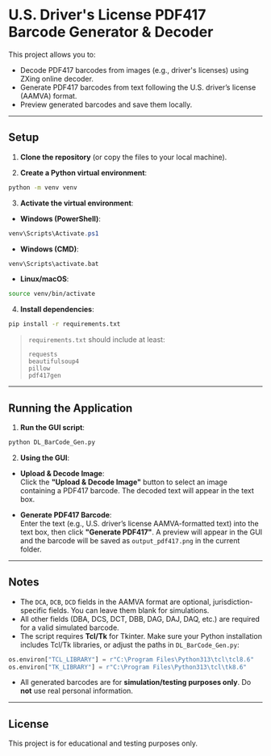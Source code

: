 # U.S. Driver's License PDF417 Barcode Generator & Decoder

This project allows you to:

- Decode PDF417 barcodes from images (e.g., driver's licenses) using ZXing online decoder.
- Generate PDF417 barcodes from text following the U.S. driver’s license (AAMVA) format.
- Preview generated barcodes and save them locally.

---

## Setup

1. **Clone the repository** (or copy the files to your local machine).

2. **Create a Python virtual environment**:

```bash
python -m venv venv
```

3. **Activate the virtual environment**:

- **Windows (PowerShell)**:
```powershell
venv\Scripts\Activate.ps1
```

- **Windows (CMD)**:
```cmd
venv\Scripts\activate.bat
```

- **Linux/macOS**:
```bash
source venv/bin/activate
```

4. **Install dependencies**:

```bash
pip install -r requirements.txt
```

> `requirements.txt` should include at least:
> ```
> requests
> beautifulsoup4
> pillow
> pdf417gen
> ```

---

## Running the Application

1. **Run the GUI script**:

```bash
python DL_BarCode_Gen.py
```

2. **Using the GUI**:

- **Upload & Decode Image**:  
Click the **"Upload & Decode Image"** button to select an image containing a PDF417 barcode. The decoded text will appear in the text box.

- **Generate PDF417 Barcode**:  
Enter the text (e.g., U.S. driver’s license AAMVA-formatted text) into the text box, then click **"Generate PDF417"**. A preview will appear in the GUI and the barcode will be saved as `output_pdf417.png` in the current folder.

---

## Notes

- The `DCA`, `DCB`, `DCD` fields in the AAMVA format are optional, jurisdiction-specific fields. You can leave them blank for simulations.
- All other fields (DBA, DCS, DCT, DBB, DAG, DAJ, DAQ, etc.) are required for a valid simulated barcode.
- The script requires **Tcl/Tk** for Tkinter. Make sure your Python installation includes Tcl/Tk libraries, or adjust the paths in `DL_BarCode_Gen.py`:

```python
os.environ["TCL_LIBRARY"] = r"C:\Program Files\Python313\tcl\tcl8.6"
os.environ["TK_LIBRARY"] = r"C:\Program Files\Python313\tcl\tk8.6"
```

- All generated barcodes are for **simulation/testing purposes only**. Do **not** use real personal information.

---

## License

This project is for educational and testing purposes only.

